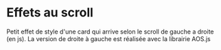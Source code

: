 # Effets au scroll

Petit effet de style d'une card qui arrive selon le scroll de gauche a droite (en js).
La version de droite à gauche est réalisée avec la librairie AOS.js
